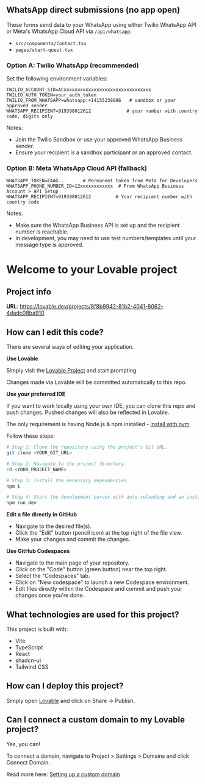 ## WhatsApp direct submissions (no app open)

These forms send data to your WhatsApp using either Twilio WhatsApp API or Meta's WhatsApp Cloud API via `/api/whatsapp`:

- `src/components/Contact.tsx`
- `pages/start-quest.tsx`

### Option A: Twilio WhatsApp (recommended)

Set the following environment variables:

```
TWILIO_ACCOUNT_SID=ACxxxxxxxxxxxxxxxxxxxxxxxxxxxxxxxx
TWILIO_AUTH_TOKEN=your_auth_token
TWILIO_FROM_WHATSAPP=whatsapp:+14155238886   # sandbox or your approved sender
WHATSAPP_RECIPIENT=919398012612             # your number with country code, digits only
```

Notes:
- Join the Twilio Sandbox or use your approved WhatsApp Business sender.
- Ensure your recipient is a sandbox participant or an approved contact.

### Option B: Meta WhatsApp Cloud API (fallback)

```
WHATSAPP_TOKEN=EAAG...      # Permanent token from Meta for Developers
WHATSAPP_PHONE_NUMBER_ID=12xxxxxxxxxxxx  # From WhatsApp Business Account > API Setup
WHATSAPP_RECIPIENT=919398012612         # Your recipient number with country code
```

Notes:
- Make sure the WhatsApp Business API is set up and the recipient number is reachable.
- In development, you may need to use test numbers/templates until your message type is approved.

# Welcome to your Lovable project

## Project info

**URL**: https://lovable.dev/projects/8f8b9942-81b2-4041-8062-4dadc08ba910

## How can I edit this code?

There are several ways of editing your application.

**Use Lovable**

Simply visit the [Lovable Project](https://lovable.dev/projects/8f8b9942-81b2-4041-8062-4dadc08ba910) and start prompting.

Changes made via Lovable will be committed automatically to this repo.

**Use your preferred IDE**

If you want to work locally using your own IDE, you can clone this repo and push changes. Pushed changes will also be reflected in Lovable.

The only requirement is having Node.js & npm installed - [install with nvm](https://github.com/nvm-sh/nvm#installing-and-updating)

Follow these steps:

```sh
# Step 1: Clone the repository using the project's Git URL.
git clone <YOUR_GIT_URL>

# Step 2: Navigate to the project directory.
cd <YOUR_PROJECT_NAME>

# Step 3: Install the necessary dependencies.
npm i

# Step 4: Start the development server with auto-reloading and an instant preview.
npm run dev
```

**Edit a file directly in GitHub**

- Navigate to the desired file(s).
- Click the "Edit" button (pencil icon) at the top right of the file view.
- Make your changes and commit the changes.

**Use GitHub Codespaces**

- Navigate to the main page of your repository.
- Click on the "Code" button (green button) near the top right.
- Select the "Codespaces" tab.
- Click on "New codespace" to launch a new Codespace environment.
- Edit files directly within the Codespace and commit and push your changes once you're done.

## What technologies are used for this project?

This project is built with:

- Vite
- TypeScript
- React
- shadcn-ui
- Tailwind CSS

## How can I deploy this project?

Simply open [Lovable](https://lovable.dev/projects/8f8b9942-81b2-4041-8062-4dadc08ba910) and click on Share -> Publish.

## Can I connect a custom domain to my Lovable project?

Yes, you can!

To connect a domain, navigate to Project > Settings > Domains and click Connect Domain.

Read more here: [Setting up a custom domain](https://docs.lovable.dev/features/custom-domain#custom-domain)
